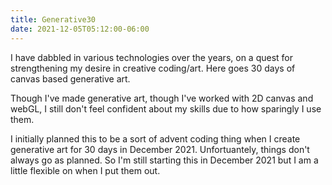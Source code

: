 ```yaml
---
title: Generative30
date: 2021-12-05T05:12:00-06:00
---
```


I have dabbled in various technologies over the years, on a quest for strengthening
my desire in creative coding/art. Here goes 30 days of canvas based generative art.
<!--more-->

Though I've made generative art, though I've worked with
2D canvas and webGL, I still don't feel confident about my skills due to how sparingly
I use them.

I initially planned this to be a sort of advent coding thing when I create generative
art for 30 days in December 2021. Unfortuantely, things don't always go as planned.
So I'm still starting this in December 2021 but I am a little flexible on when I put
them out.
